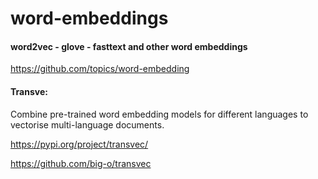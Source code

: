 # word-embeddings
#### word2vec - glove - fasttext and other word embeddings

https://github.com/topics/word-embedding

#### Transve: 
Combine pre-trained word embedding models for different languages to vectorise multi-language documents.

https://pypi.org/project/transvec/

https://github.com/big-o/transvec
